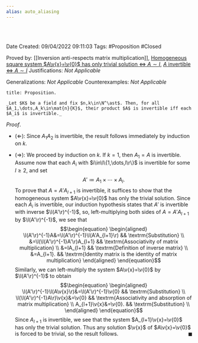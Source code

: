 ```yaml
---
alias: auto_aliasing
---
```


<br />
<br />

Date Created: 09/04/2022 09:11:03
Tags: #Proposition #Closed

Proved by: [[Inversion anti-respects matrix multiplication]], [Homogeneous square system $A\v{x}=\v{0}$ has only trivial solution $\Leftrightarrow$ $A\sim I$](Homogeneous%20square%20linear%20system%20only%20trivial%20solution%20iff%20coefficient%20matrix%20row-equivalent%20to%20identity.md), [$A$ invertible $\Leftrightarrow$ $A\sim I$](Matrix%20invertible%20iff%20row-equivalent%20to%20identity.md)
Justifications: _Not Applicable_

Generalizations: _Not Applicable_
Counterexamples: _Not Applicable_

``` ad-Proposition
title: Proposition.

_Let $K$ be a field and fix $n,k\in\N^\ast$. Then, for all $A_1,\dots,A_k\in\mat{n}{K}$, their product $A$ is invertible iff each $A_i$ is invertible._

```

_Proof_.
* ($\Leftarrow$): Since $A_1A_2$ is invertible, the result follows immediately by induction on $k$.

* ($\Rightarrow$): We proceed by induction on $k$. If $k=1$, then $A_1=A$ is invertible. Assume now that each $A_i$ with $i\in\l\{1,\dots,l\r\}$ is invertible for some $l\geq2$, and set
$$\begin{equation}
    A'\coloneqq A_1\times\cdots\times A_l.
\end{equation}$$
To prove that $A=A'A_{l+1}$ is invertible, it suffices to show that the homogeneous system $A\v{x}=\v{0}$ has only the trivial solution. Since each $A_i$ is invertible, our induction hypothesis states that $A'$ is invertible with inverse $\l(A'\r)^{-1}$, so, left-multiplying both sides of $A=A'A_{l+1}$ by $\l(A'\r)^{-1}$, we see that
$$\begin{equation}
    \begin{aligned}
        \l(A'\r)^{-1}A&=\l(A'\r)^{-1}\l(A'A_{l+1}\r) && \textrm{Substitution} \\
        &=\l(\l(A'\r)^{-1}A'\r)A_{l+1} && \textrm{Associativity of matrix multiplication} \\
        &=IA_{l+1} && \textrm{Definition of inverse matrix} \\
        &=A_{l+1}. && \textrm{Identity matrix is the identity of matrix multiplication}
    \end{aligned}
\end{equation}$$
Similarly, we can left-multiply the system $A\v{x}=\v{0}$ by $\l(A'\r)^{-1}$ to obtain
$$\begin{equation}
    \begin{aligned}
        \l(A'\r)^{-1}\l(A\v{x}\r)&=\l(A'\r)^{-1}\v{0} && \textrm{Substitution} \\
        \l(\l(A'\r)^{-1}A\r)\v{x}&=\v{0} && \textrm{Associativity and absorption of matrix multiplication} \\
        A_{l+1}\v{x}&=\v{0}. && \textrm{Substitution} \\
    \end{aligned}
\end{equation}$$
Since $A_{l+1}$ is invertible, we see that the system $A_{l+1}\v{x}=\v{0}$ has only the trivial solution. Thus any solution $\v{x}$ of $A\v{x}=\v{0}$ is forced to be trivial, so the result follows.<span style="float:right;">$\blacksquare$</span>
